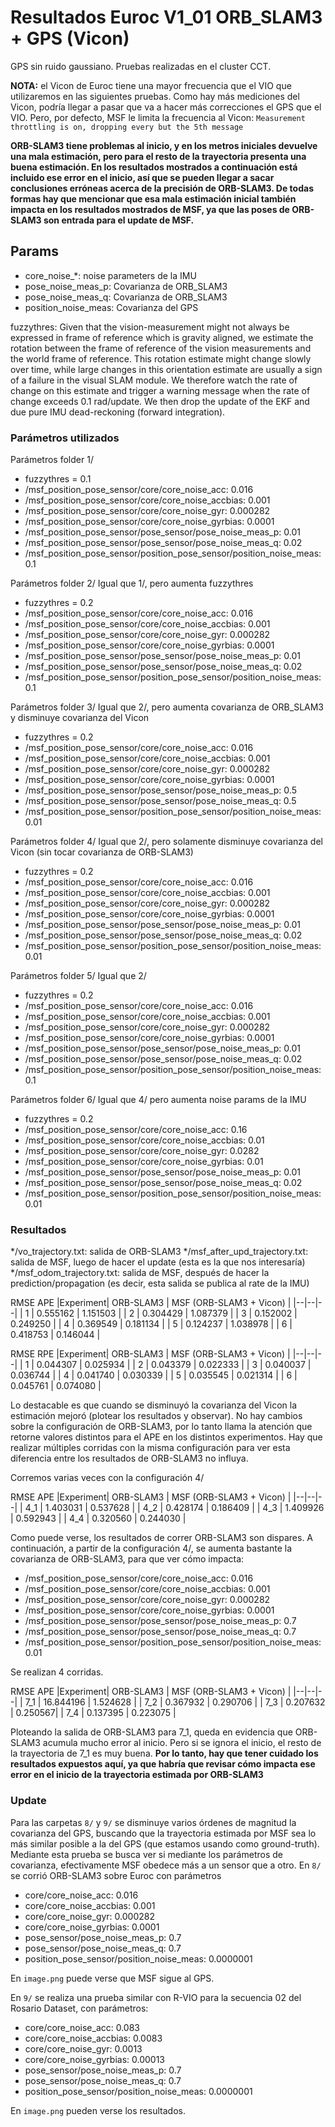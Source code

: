 # Resultados Euroc V1_01 ORB_SLAM3 + GPS (Vicon)
GPS sin ruido gaussiano.
Pruebas realizadas en el cluster CCT.

**NOTA:** el Vicon de Euroc tiene una mayor frecuencia que el VIO que utilizaremos en las siguientes pruebas.
Como hay más mediciones del Vicon, podría llegar a pasar que va a hacer más correcciones el GPS que el VIO.
Pero, por defecto, MSF le limita la frecuencia al Vicon:
`Measurement throttling is on, dropping every but the 5th message` 

**ORB-SLAM3 tiene problemas al inicio, y en los metros iniciales devuelve una mala estimación, pero para el resto de la trayectoria presenta una buena estimación. En los resultados mostrados a continuación está incluido ese error en el inicio, así que se pueden llegar a sacar conclusiones erróneas acerca de la precisión de ORB-SLAM3. De todas formas hay que mencionar que esa mala estimación inicial también impacta en los resultados mostrados de MSF, ya que las poses de ORB-SLAM3 son entrada para el update de MSF.**

## Params

 * core_noise_*: noise parameters de la IMU
 * pose_noise_meas_p: Covarianza de ORB_SLAM3
 * pose_noise_meas_q: Covarianza de ORB_SLAM3
 * position_noise_meas: Covarianza del GPS

fuzzythres: Given that the vision-measurement might not always be expressed in frame of reference
which is gravity aligned, we estimate the rotation between the frame of reference of the
vision measurements and the world frame of reference. This rotation estimate might change
slowly over time, while large changes in this orientation estimate are usually a sign of
a failure in the visual SLAM module. We therefore watch the rate of change on this
estimate and trigger a warning message when the rate of change exceeds 0.1 rad/update.
We then drop the update of the EKF and due pure IMU dead-reckoning (forward integration).


### Parámetros utilizados
Parámetros folder 1/

 * fuzzythres = 0.1
 * /msf_position_pose_sensor/core/core_noise_acc: 0.016
 * /msf_position_pose_sensor/core/core_noise_accbias: 0.001
 * /msf_position_pose_sensor/core/core_noise_gyr: 0.000282
 * /msf_position_pose_sensor/core/core_noise_gyrbias: 0.0001
 * /msf_position_pose_sensor/pose_sensor/pose_noise_meas_p: 0.01
 * /msf_position_pose_sensor/pose_sensor/pose_noise_meas_q: 0.02
 * /msf_position_pose_sensor/position_pose_sensor/position_noise_meas: 0.1

Parámetros folder 2/
Igual que 1/, pero aumenta fuzzythres

 * fuzzythres = 0.2
 * /msf_position_pose_sensor/core/core_noise_acc: 0.016
 * /msf_position_pose_sensor/core/core_noise_accbias: 0.001
 * /msf_position_pose_sensor/core/core_noise_gyr: 0.000282
 * /msf_position_pose_sensor/core/core_noise_gyrbias: 0.0001
 * /msf_position_pose_sensor/pose_sensor/pose_noise_meas_p: 0.01
 * /msf_position_pose_sensor/pose_sensor/pose_noise_meas_q: 0.02
 * /msf_position_pose_sensor/position_pose_sensor/position_noise_meas: 0.1

Parámetros folder 3/
Igual que 2/, pero aumenta covarianza de ORB_SLAM3 y disminuye covarianza del Vicon

 * fuzzythres = 0.2
 * /msf_position_pose_sensor/core/core_noise_acc: 0.016
 * /msf_position_pose_sensor/core/core_noise_accbias: 0.001
 * /msf_position_pose_sensor/core/core_noise_gyr: 0.000282
 * /msf_position_pose_sensor/core/core_noise_gyrbias: 0.0001
 * /msf_position_pose_sensor/pose_sensor/pose_noise_meas_p: 0.5
 * /msf_position_pose_sensor/pose_sensor/pose_noise_meas_q: 0.5
 * /msf_position_pose_sensor/position_pose_sensor/position_noise_meas: 0.01

Parámetros folder 4/
Igual que 2/, pero solamente disminuye covarianza del Vicon (sin tocar covarianza de ORB-SLAM3)

 * fuzzythres = 0.2
 * /msf_position_pose_sensor/core/core_noise_acc: 0.016
 * /msf_position_pose_sensor/core/core_noise_accbias: 0.001
 * /msf_position_pose_sensor/core/core_noise_gyr: 0.000282
 * /msf_position_pose_sensor/core/core_noise_gyrbias: 0.0001
 * /msf_position_pose_sensor/pose_sensor/pose_noise_meas_p: 0.01
 * /msf_position_pose_sensor/pose_sensor/pose_noise_meas_q: 0.02
 * /msf_position_pose_sensor/position_pose_sensor/position_noise_meas: 0.01

Parámetros folder 5/
Igual que 2/

 * fuzzythres = 0.2
 * /msf_position_pose_sensor/core/core_noise_acc: 0.016
 * /msf_position_pose_sensor/core/core_noise_accbias: 0.001
 * /msf_position_pose_sensor/core/core_noise_gyr: 0.000282
 * /msf_position_pose_sensor/core/core_noise_gyrbias: 0.0001
 * /msf_position_pose_sensor/pose_sensor/pose_noise_meas_p: 0.01
 * /msf_position_pose_sensor/pose_sensor/pose_noise_meas_q: 0.02
 * /msf_position_pose_sensor/position_pose_sensor/position_noise_meas: 0.1

Parámetros folder 6/
Igual que 4/ pero aumenta noise params de la IMU

 * fuzzythres = 0.2
 * /msf_position_pose_sensor/core/core_noise_acc: 0.16
 * /msf_position_pose_sensor/core/core_noise_accbias: 0.01
 * /msf_position_pose_sensor/core/core_noise_gyr: 0.0282
 * /msf_position_pose_sensor/core/core_noise_gyrbias: 0.01
 * /msf_position_pose_sensor/pose_sensor/pose_noise_meas_p: 0.01
 * /msf_position_pose_sensor/pose_sensor/pose_noise_meas_q: 0.02
 * /msf_position_pose_sensor/position_pose_sensor/position_noise_meas: 0.01

### Resultados

*/vo_trajectory.txt: salida de ORB-SLAM3
*/msf_after_upd_trajectory.txt: salida de MSF, luego de hacer el update (esta es la que nos interesaría)
*/msf_odom_trajectory.txt: salida de MSF, después de hacer la prediction/propagation (es decir, esta salida se publica al rate de la IMU)

RMSE APE
|Experiment| ORB-SLAM3 | MSF (ORB-SLAM3 + Vicon) |
|--|--|--|
| 1 | 0.555162 | 1.151503 |
| 2 | 0.304429 | 1.087379 |
| 3 | 0.152002 | 0.249250 |
| 4 | 0.369549 | 0.181134 |
| 5 | 0.124237 | 1.038978 |
| 6 | 0.418753 | 0.146044 |

RMSE RPE
|Experiment| ORB-SLAM3 | MSF (ORB-SLAM3 + Vicon) |
|--|--|--|
| 1 | 0.044307 | 0.025934 |
| 2 | 0.043379 | 0.022333 | 
| 3 | 0.040037 | 0.036744 | 
| 4 | 0.041740 | 0.030339 |
| 5 | 0.035545 | 0.021314 |
| 6 | 0.045761 | 0.074080 |

Lo destacable es que cuando se disminuyó la covarianza del Vicon la estimación mejoró (plotear los resultados y observar).
No hay cambios sobre la configuración de ORB-SLAM3, por lo tanto llama la atención que retorne valores distintos para el APE en los distintos experimentos. Hay que realizar múltiples corridas con la misma configuración para ver esta diferencia entre los resultados de ORB-SLAM3 no influya.

Corremos varias veces con la configuración 4/

RMSE APE
|Experiment| ORB-SLAM3 | MSF (ORB-SLAM3 + Vicon) |
|--|--|--|
| 4_1 | 1.403031 | 0.537628 |
| 4_2 | 0.428174 | 0.186409 |
| 4_3 | 1.409926 | 0.592943 |
| 4_4 | 0.320560 | 0.244030 |

Como puede verse, los resultados de correr ORB-SLAM3 son dispares. A continuación, a partir de la configuración 4/, se aumenta bastante la covarianza de ORB-SLAM3, para que ver cómo impacta:

 * /msf_position_pose_sensor/core/core_noise_acc: 0.016
 * /msf_position_pose_sensor/core/core_noise_accbias: 0.001
 * /msf_position_pose_sensor/core/core_noise_gyr: 0.000282
 * /msf_position_pose_sensor/core/core_noise_gyrbias: 0.0001
 * /msf_position_pose_sensor/pose_sensor/pose_noise_meas_p: 0.7
 * /msf_position_pose_sensor/pose_sensor/pose_noise_meas_q: 0.7
 * /msf_position_pose_sensor/position_pose_sensor/position_noise_meas: 0.01

Se realizan 4 corridas.

RMSE APE
|Experiment| ORB-SLAM3 | MSF (ORB-SLAM3 + Vicon) |
|--|--|--|
| 7_1 | 16.844196 | 1.524628 |
| 7_2 | 0.367932 | 0.290706 |
| 7_3 | 0.207632 | 0.250567|
| 7_4 | 0.137395 | 0.223075 |

Ploteando la salida de ORB-SLAM3 para 7_1, queda en evidencia que ORB-SLAM3 acumula mucho error al inicio. Pero si se ignora el inicio, el resto de la trayectoria de 7_1 es muy buena. **Por lo tanto, hay que tener cuidado los resultados expuestos aquí, ya que habría que revisar cómo impacta ese error en el inicio de la trayectoria estimada por ORB-SLAM3**

### Update
Para las carpetas `8/` y `9/` se disminuye varios órdenes de magnitud la covarianza del GPS, buscando que la trayectoria
estimada por MSF sea lo más similar posible a la del GPS (que estamos usando como ground-truth). Mediante esta prueba
se busca ver si mediante los parámetros de covarianza, efectivamente MSF obedece más a un sensor que a otro.
En `8/` se corrió ORB-SLAM3 sobre Euroc con parámetros 

* core/core_noise_acc: 0.016
* core/core_noise_accbias: 0.001
* core/core_noise_gyr: 0.000282
* core/core_noise_gyrbias: 0.0001
* pose_sensor/pose_noise_meas_p: 0.7
* pose_sensor/pose_noise_meas_q: 0.7
* position_pose_sensor/position_noise_meas: 0.0000001 

En `image.png` puede verse que MSF sigue al GPS.

En `9/` se realiza una prueba similar con R-VIO para la secuencia 02 del Rosario Dataset, con parámetros:
* core/core_noise_acc: 0.083
* core/core_noise_accbias: 0.0083
* core/core_noise_gyr: 0.0013
* core/core_noise_gyrbias: 0.00013
* pose_sensor/pose_noise_meas_p: 0.7
* pose_sensor/pose_noise_meas_q: 0.7
* position_pose_sensor/position_noise_meas: 0.0000001

En `image.png` pueden verse los resultados.
